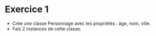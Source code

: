 # Exercice 1
 
- Crée une classe Personnage avec les propriétés : âge, nom, ville.
- Fais 2 instances de cette classe.